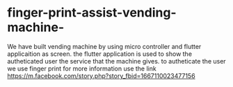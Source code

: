 # finger-print-assist-vending-machine-
We have built vending machine by using micro controller and flutter applicaition as screen. the flutter application is used to show the autheticated user the service that the machine gives. to autheticate the user we use finger print 
for more information use the link https://m.facebook.com/story.php?story_fbid=1667110023477156

